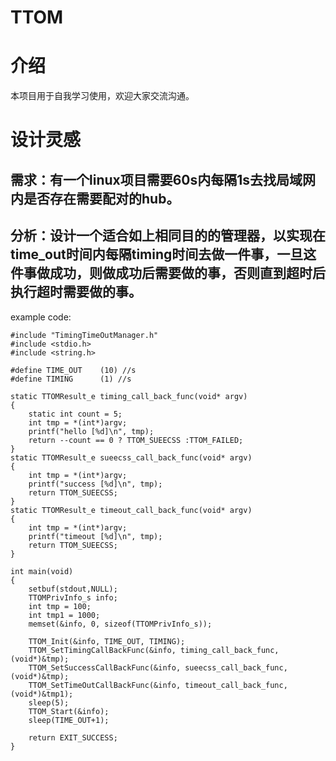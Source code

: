 # TTOM
# 介绍
本项目用于自我学习使用，欢迎大家交流沟通。

# 设计灵感
## 需求：有一个linux项目需要60s内每隔1s去找局域网内是否存在需要配对的hub。
## 分析：设计一个适合如上相同目的的管理器，以实现在time_out时间内每隔timing时间去做一件事，一旦这件事做成功，则做成功后需要做的事，否则直到超时后执行超时需要做的事。

example code:
```
#include "TimingTimeOutManager.h"
#include <stdio.h>
#include <string.h>

#define TIME_OUT	(10) //s
#define TIMING		(1) //s

static TTOMResult_e timing_call_back_func(void* argv)
{
	static int count = 5;
	int tmp = *(int*)argv;
	printf("hello [%d]\n", tmp);
	return --count == 0 ? TTOM_SUEECSS :TTOM_FAILED;
}
static TTOMResult_e sueecss_call_back_func(void* argv)
{
	int tmp = *(int*)argv;
	printf("success [%d]\n", tmp);
	return TTOM_SUEECSS;
}
static TTOMResult_e timeout_call_back_func(void* argv)
{
	int tmp = *(int*)argv;
	printf("timeout [%d]\n", tmp);
	return TTOM_SUEECSS;
}

int main(void)
{
	setbuf(stdout,NULL);
	TTOMPrivInfo_s info;
	int tmp = 100;
	int tmp1 = 1000;
	memset(&info, 0, sizeof(TTOMPrivInfo_s));

	TTOM_Init(&info, TIME_OUT, TIMING);
	TTOM_SetTimingCallBackFunc(&info, timing_call_back_func,  (void*)&tmp);
	TTOM_SetSuccessCallBackFunc(&info, sueecss_call_back_func,  (void*)&tmp);
	TTOM_SetTimeOutCallBackFunc(&info, timeout_call_back_func,  (void*)&tmp1);
	sleep(5);
	TTOM_Start(&info);
	sleep(TIME_OUT+1);

	return EXIT_SUCCESS;
}
```
